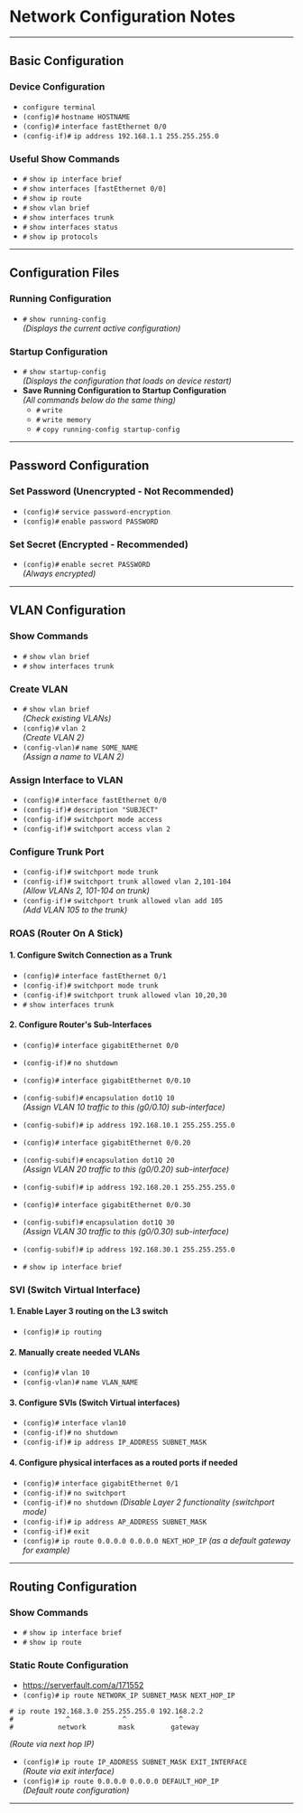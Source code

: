 # **Network Configuration Notes**

---

## **Basic Configuration**

### Device Configuration
- `configure terminal`
- `(config)#` `hostname HOSTNAME`
- `(config)#` `interface fastEthernet 0/0`
- `(config-if)#` `ip address 192.168.1.1 255.255.255.0`

### Useful Show Commands
- `#` `show ip interface brief`
- `#` `show interfaces [fastEthernet 0/0]`
- `#` `show ip route`
- `#` `show vlan brief`
- `#` `show interfaces trunk`
- `#` `show interfaces status`
- `#` `show ip protocols`

---

## **Configuration Files**

### Running Configuration
- `#` `show running-config`  
  *(Displays the current active configuration)*

### Startup Configuration
- `#` `show startup-config`  
  *(Displays the configuration that loads on device restart)*
- **Save Running Configuration to Startup Configuration**  
  *(All commands below do the same thing)*
  - `#` `write`
  - `#` `write memory`
  - `#` `copy running-config startup-config`

---

## **Password Configuration**

### Set Password (Unencrypted - Not Recommended)
- `(config)#` `service password-encryption`
- `(config)#` `enable password PASSWORD`

### Set Secret (Encrypted - Recommended)
- `(config)#` `enable secret PASSWORD`  
  *(Always encrypted)*

---

## **VLAN Configuration**

### Show Commands
- `#` `show vlan brief`
- `#` `show interfaces trunk`
### Create VLAN
- `#` `show vlan brief`  
  *(Check existing VLANs)*
- `(config)#` `vlan 2`  
  *(Create VLAN 2)*
- `(config-vlan)#` `name SOME_NAME`  
  *(Assign a name to VLAN 2)*

### Assign Interface to VLAN
- `(config)#` `interface fastEthernet 0/0`
- `(config-if)#` `description "SUBJECT"`
- `(config-if)#` `switchport mode access`
- `(config-if)#` `switchport access vlan 2`

### Configure Trunk Port
- `(config-if)#` `switchport mode trunk`
- `(config-if)#` `switchport trunk allowed vlan 2,101-104`  
  *(Allow VLANs 2, 101-104 on trunk)*
- `(config-if)#` `switchport trunk allowed vlan add 105`  
  *(Add VLAN 105 to the trunk)*

### ROAS (Router On A Stick)
#### 1. Configure Switch Connection as a Trunk
- `(config)#` `interface fastEthernet 0/1`  
- `(config-if)#` `switchport mode trunk`  
- `(config-if)#` `switchport trunk allowed vlan 10,20,30`  
- `#` `show interfaces trunk`
#### 2. Configure Router's Sub-Interfaces
- `(config)#` `interface gigabitEthernet 0/0`  
- `(config-if)#` `no shutdown`  

- `(config)#` `interface gigabitEthernet 0/0.10`  
- `(config-subif)#` `encapsulation dot1Q 10`  
  *(Assign VLAN 10 traffic to this (g0/0.10) sub-interface)*
- `(config-subif)#` `ip address 192.168.10.1 255.255.255.0`  

- `(config)#` `interface gigabitEthernet 0/0.20`  
- `(config-subif)#` `encapsulation dot1Q 20`  
  *(Assign VLAN 20 traffic to this (g0/0.20) sub-interface)*
- `(config-subif)#` `ip address 192.168.20.1 255.255.255.0`  

- `(config)#` `interface gigabitEthernet 0/0.30`  
- `(config-subif)#` `encapsulation dot1Q 30`  
  *(Assign VLAN 30 traffic to this (g0/0.30) sub-interface)*
- `(config-subif)#` `ip address 192.168.30.1 255.255.255.0`  

- `#` `show ip interface brief`

### SVI (Switch Virtual Interface)
#### 1. Enable Layer 3 routing on the L3 switch
- `(config)#` `ip routing`
#### 2. Manually create needed VLANs
- `(config)#` `vlan 10`
- `(config-vlan)#` `name VLAN_NAME`
#### 3. Configure SVIs (Switch Virtual interfaces)
- `(config)#` `interface vlan10`
- `(config-if)#` `no shutdown`
- `(config-if)#` `ip address IP_ADDRESS SUBNET_MASK`
#### 4. Configure physical interfaces as a routed ports if needed
- `(config)#` `interface gigabitEthernet 0/1`
- `(config-if)#` `no switchport`
- `(config-if)#` `no shutdown`
  *(Disable Layer 2 functionality (switchport mode)*
- `(config-if)#` `ip address AP_ADDRESS SUBNET_MASK`
- `(config-if)#` `exit`
- `(config)#` `ip route 0.0.0.0 0.0.0.0 NEXT_HOP_IP`
  *(as a default gateway for example)*

---

## **Routing Configuration**

### Show Commands
- `#` `show ip interface brief`
- `#` `show ip route`

### Static Route Configuration
- https://serverfault.com/a/171552
- `(config)#` `ip route NETWORK_IP SUBNET_MASK NEXT_HOP_IP`  
```
# ip route 192.168.3.0 255.255.255.0 192.168.2.2
#             ^             ^             ^
#           network        mask         gateway
```
  *(Route via next hop IP)*
- `(config)#` `ip route IP_ADDRESS SUBNET_MASK EXIT_INTERFACE`  
  *(Route via exit interface)*
- `(config)#` `ip route 0.0.0.0 0.0.0.0 DEFAULT_HOP_IP`  
  *(Default route configuration)*

---
